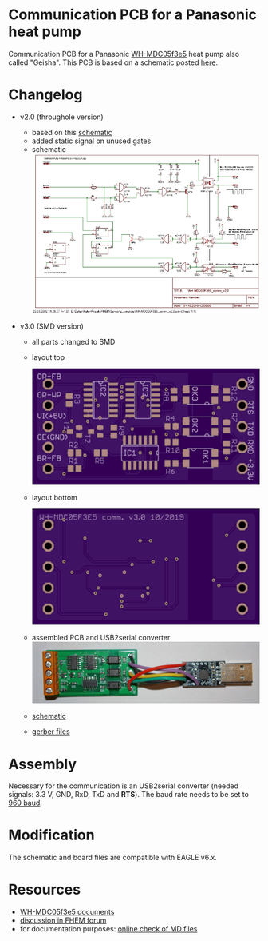 # Communication PCB for a Panasonic heat pump
Communication PCB for a Panasonic [WH-MDC05f3e5](http://aquarea.smallsolutions.de/index.php?title=WH-MDC05f3e5) heat pump also called "Geisha". This PCB is based on a schematic posted [here](https://forum.fhem.de/index.php/topic,80916.msg879068.html#msg879068).

# Changelog

* v2.0 (throughole version)
  * based on this [schematic](https://forum.fhem.de/index.php/topic,80916.msg879068.html#msg879068)
  * added static signal on unused gates
  * schematic
    ![picture](pic/WH-MDC05F3E5_comm_v2.0_sch.jpg)

* v3.0 (SMD version)
  * all parts changed to SMD
  * layout top
  
    ![picture](pic/WH-MDC05F3E5_comm_v3.0_top.png)
  * layout bottom
  
    ![picture](pic/WH-MDC05F3E5_comm_v3.0_bot.png)
  * assembled PCB and USB2serial converter
    ![picture](pic/WH-MDC05F3E5_comm_v3.0-pic01.jpg)
  * [schematic](WH-MDC05F3E5_comm_v3.0_sch.pdf)
  * [gerber files](gerber/WH-MDC05F3E5_comm_v3.0_gerber.zip)
    

# Assembly
Necessary for the communication is an USB2serial converter (needed signals: 3.3 V, GND, RxD, TxD and __RTS__). The baud rate needs to be set to [960 baud](https://forum.fhem.de/index.php/topic,104628.msg989942.html#msg989942).

# Modification
The schematic and board files are compatible with EAGLE v6.x.

# Resources
* [WH-MDC05f3e5 documents](http://aquarea.smallsolutions.de/index.php?title=WH-MDC05f3e5#Links_zu_Original_Dokumenten)
* [discussion in FHEM forum](https://forum.fhem.de/index.php/topic,104628.msg985249.html#msg985249)
* for documentation purposes: [online check of MD files](https://dillinger.io/)